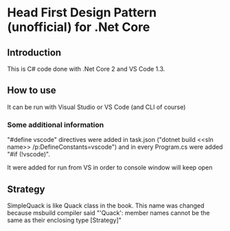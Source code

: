 # Head First Design Pattern (unofficial) for .Net Core

## Introduction

This is C# code done with .Net Core 2 and VS Code 1.3.

## How to use

It can be run with Visual Studio or VS Code (and CLI of course)

<!--TODO:Add gif VS and VS Code How to run -->

### Some additional information

"\#define vscode" directives were added in task.json ("dotnet build \<\<sln name>> /p:DefineConstants=vscode") and in every Program.cs were added "\#if (!vscode)".

It were added for run from VS in order to console window will keep open

## Strategy

SimpleQuack is like Quack class in the book. This name was changed because msbuild compiler said "'Quack': member names cannot be the same as their enclosing type [Strategy]"